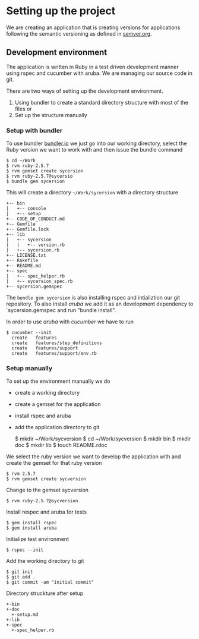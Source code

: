 # Setting up the project
We are creating an application that is creating versions for applications
following the semantic versioning as defined in [semver.org](sever.org).

## Development environment
The application is written in Ruby in a test driven development manner using
rspec and cucumber with aruba. We are managing our source code in git.

There are two ways of setting up the development environment.

1. Using bundler to create a standard directory structure with most of the
   files or
2. Set up the structure manually

### Setup with bundler
To use bundler [bundler.io](https://bundler.io/guides/creating_gem.html) we just go into our working directory, select the Ruby version
we want to work with and then issue the bundle command

    $ cd ~/Work
    $ rvm ruby-2.5.7
    $ rvm gemset create sycersion
    $ rvm ruby-2.5.7@sycersio
    $ bundle gem sycersion

This will create a directory `~/Work/sycersion` with a directory structure

    +-- bin
    |   +-- console
    |   +-- setup
    +-- CODE_OF_CONDUCT.md
    +-- Gemfile
    +-- Gemfile.lock
    +-- lib
    |   +-- sycersion
    |   |   +-- version.rb
    |   +-- sycersion.rb
    +-- LICENSE.txt
    +-- Rakefile
    +-- README.md
    +-- spec
    |   +-- spec_helper.rb
    |   +-- sycersion_spec.rb
    +-- sycersion.gemspec

The `bundle gem sycersion` is also installing rspec and intializtion our git
repository. To also install _aruba_ we add it as an development dependency
to `sycersion.gemspec and run "bundle install".

In order to use _aruba_ with _cucumber_ we have to run

    $ cucumber --init
      create   features
      create   features/step_definitions
      create   features/support
      create   features/support/env.rb

### Setup manually
To set up the environment manually we do

* create a working directory
* create a gemset for the application
* install rspec and aruba
* add the application directory to git

    $ mkdir ~/Work/sycversion
    $ cd ~/Work/sycversion
    $ mkdir bin
    $ mkdir doc
    $ mkdir lib
    $ touch README.rdoc

We select the ruby version we want to develop the application with and create
the gemset for that ruby version

    $ rvm 2.5.7
    $ rvm gemset create sycversion

Change to the gemset sycversion

    $ rvm ruby-2.5.7@sycversion

Install respec and aruba for tests

    $ gem install rspec
    $ gem install aruba

Initialize test environment

    $ rspec --init

Add the working directory to git

    $ git init
    $ git add .
    $ git commit -am "initial commit"

Directory struckture after setup

    +-bin
    +-doc
      +-setup.md
    +-lib
    +-spec
      +-spec_helper.rb


